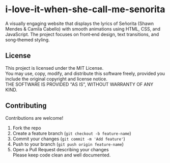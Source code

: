 # i-love-it-when-she-call-me-senorita
A visually engaging website that displays the lyrics of Señorita﻿ (Shawn Mendes & Camila Cabello) with smooth animations using HTML, CSS, and JavaScript. The project focuses on front‑end design, text transitions, and song‑themed styling.

## License

This project is licensed under the MIT License.  
You may use, copy, modify, and distribute this software freely, provided you include the original copyright and license notice.  
THE SOFTWARE IS PROVIDED "AS IS", WITHOUT WARRANTY OF ANY KIND.

## Contributing

Contributions are welcome!  
1. Fork the repo  
2. Create a feature branch (`git checkout -b feature-name`)  
3. Commit your changes (`git commit -m 'Add feature'`)  
4. Push to your branch (`git push origin feature-name`)  
5. Open a Pull Request describing your changes  
Please keep code clean and well documented.

